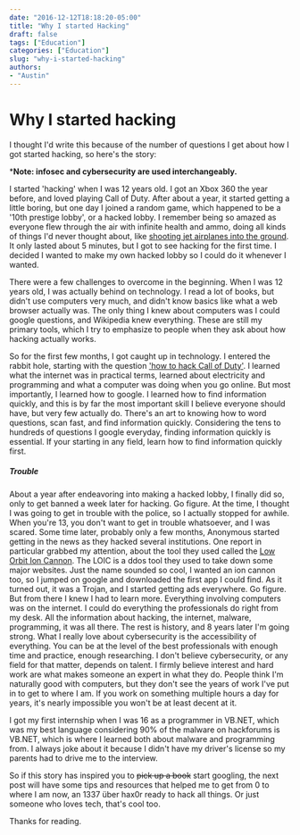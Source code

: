 ```yaml
---
date: "2016-12-12T18:18:20-05:00"
title: "Why I started Hacking"
draft: false
tags: ["Education"]
categories: ["Education"]
slug: "why-i-started-hacking"
authors:
- "Austin"
---
```


# Why I started hacking

I thought I'd write this because of the number of questions I get about how I got started hacking, so here's the story:

***Note: infosec and cybersecurity are used interchangeably.**

I started 'hacking' when I was 12 years old. I got an Xbox 360 the year before, and loved playing Call of Duty. After about a year, it started getting a little boring, but one day I joined a random game, which happened to be a '10th prestige lobby', or a hacked lobby. I remember being so amazed as everyone flew through the air with infinite health and ammo, doing all kinds of things I'd never thought about, like [shooting jet airplanes into the ground](https://www.youtube.com/watch?v=RLAu44Qct2g). It only lasted about 5 minutes, but I got to see hacking for the first time. I decided I wanted to make my own hacked lobby so I could do it whenever I wanted.

There were a few challenges to overcome in the beginning. When I was 12 years old, I was actually behind on technology. I read a lot of books, but didn't use computers very much, and didn't know basics like what a web browser actually was. The only thing I knew about computers was I could google questions, and Wikipedia knew everything. These are still my primary tools, which I try to emphasize to people when they ask about how hacking actually works. 

So for the first few months, I got caught up in technology. I entered the rabbit hole, starting with the question ['how to hack Call of Duty'](https://lmgtfy.com/?s=d&q=How+to+hack+call+of+duty). I learned what the internet was in practical terms, learned about electricity and programming and what a computer was doing when you go online. But most importantly, I learned how to google. I learned how to find information quickly, and this is by far the most important skill I believe everyone should have, but very few actually do. There's an art to knowing how to word questions, scan fast, and find information quickly. Considering the tens to hundreds of questions I google everyday, finding information quickly is essential. If your starting in any field, learn how to find information quickly first.

##### Trouble

About a year after endeavoring into making a hacked lobby, I finally did so, only to get banned a week later for hacking. Go figure. At the time, I thought I was going to get in trouble with the police, so I actually stopped for awhile. When you're 13, you don't want to get in trouble whatsoever, and I was scared. Some time later, probably only a few months, Anonymous started getting in the news as they hacked several institutions. One report in particular grabbed my attention, about the tool they used called the [Low Orbit Ion Cannon](https://en.wikipedia.org/wiki/Low_Orbit_Ion_Cannon). The LOIC is a ddos tool they used to take down some major websites. Just the name sounded so cool, I wanted an ion cannon too, so I jumped on google and downloaded the first app I could find. As it turned out, it was a Trojan, and I started getting ads everywhere. Go figure. But from there I knew I had to learn more. Everything involving computers was on the internet. I could do everything the professionals do right from my desk. All the information about hacking, the internet, malware, programming, it was all there. The rest is history, and 8 years later I'm going strong. What I really love about cybersecurity is the accessibility of everything. You can be at the level of the best professionals with enough time and practice, enough researching. I don't believe cybersecurity, or any field for that matter, depends on talent. I firmly believe interest and hard work are what makes someone an expert in what they do. People think I'm naturally good with computers, but they don't see the years of work I've put in to get to where I am. If you work on something multiple hours a day for years, it's nearly impossible you won't be at least decent at it.

I got my first internship when I was 16 as a programmer in VB.NET, which was my best language considering 90% of the malware on hackforums is VB.NET, which is where I learned both about malware and programming from. I always joke about it because I didn't have my driver's license so my parents had to drive me to the interview.

So if this story has inspired you to ~~pick up a book~~ start googling, the next post will have some tips and resources that helped me to get from 0 to where I am now, an 1337 über hax0r ready to hack all things. Or just someone who loves tech, that's cool too.



Thanks for reading.

